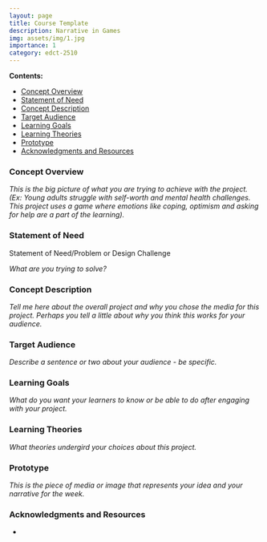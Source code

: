 ```yaml
---
layout: page
title: Course Template
description: Narrative in Games
img: assets/img/1.jpg
importance: 1
category: edct-2510
---
```


**Contents:**

<!-- MarkdownTOC -->

- [Concept Overview](#concept-overview)
- [Statement of Need](#statement-of-need)
- [Concept Description](#concept-description)
- [Target Audience](#target-audience)
- [Learning Goals](#learning-goals)
- [Learning Theories](#learning-theories)
- [Prototype](#prototype)
- [Acknowledgments and Resources](#acknowledgments-and-resources)

<!-- /MarkdownTOC -->


### Concept Overview

_This is the big picture of what you are trying to achieve with the project. 
(Ex: Young adults struggle with self-worth and mental health challenges. 
This project uses a game where emotions like coping, optimism and asking for help are a part of the learning)._



### Statement of Need

Statement of Need/Problem or Design Challenge

_What are you trying to solve?_



### Concept Description

_Tell me here about the overall project and why you chose the media for this project. 
Perhaps you tell a little about why you think this works for your audience._



### Target Audience

_Describe a sentence or two about your audience - be specific._



### Learning Goals

_What do you want your learners to know or be able to do after engaging with your project._



### Learning Theories

_What theories undergird your choices about this project._



### Prototype

_This is the piece of media or image that represents your idea and your narrative for the week._



### Acknowledgments and Resources

*  